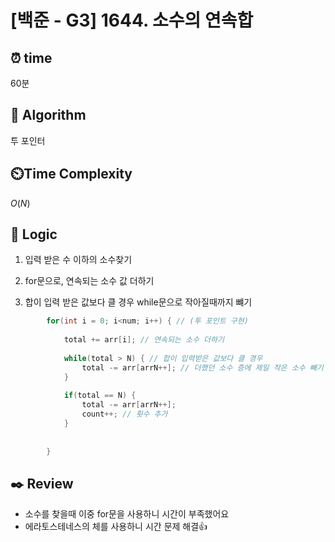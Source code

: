 # [백준 - G3] 1644. 소수의 연속합
 
## ⏰  **time**
60분

## :pushpin: **Algorithm**
투 포인터

## ⏲️**Time Complexity**
$O(N)$

## :round_pushpin: **Logic**
1. 입력 받은 수 이하의 소수찾기
  
2. for문으로, 연속되는 소수 값 더하기

3. 합이 입력 받은 값보다 클 경우 while문으로 작아질때까지 뺴기
```java
		for(int i = 0; i<num; i++) { // (투 포인트 구현)
			
			total += arr[i]; // 연속되는 소수 더하기
			
			while(total > N) { // 합이 입력받은 값보다 클 경우
				total -= arr[arrN++]; // 더했던 소수 증에 제일 작은 소수 빼기
			}
			
			if(total == N) {
				total -= arr[arrN++];
				count++; // 횟수 추가
			}
			
			
		}
```

## :black_nib: **Review**
- 소수를 찾을때 이중 for문을 사용하니 시간이 부족했어요
- 에라토스테네스의 체를 사용하니 시간 문제 해결👍


  
